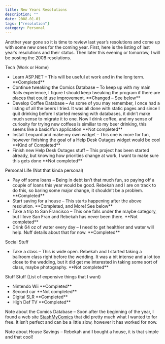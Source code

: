 ```yaml
---
title: New Years Resolutions
description: ""
date: 2008-01-01
tags: ["resolution"]
category: Personal
---
```



<p>Another year gone so it is time to review last year’s resolutions and come up with some new ones for the coming year.  First, here is the listing of last year’s resolutions and their status.  Then later this evening or tomorrow, I will be posting the 2008 resolutions.</p>

<p>Tech (Work or Home)</p>

<ul>

<li>Learn ASP.NET – This will be useful at work and in the long term. **Completed**

</li>

<li>Continue tweaking the Comics Database – To keep up with my main Rails experience, I figure I should keep tweaking the program if there are places that could use improvement. **Changed – See below**

</li>

<li>Develop Coffee Database – As some of you may remember, I once had a listing of all the beers I tried. It was all done with static pages and since I quit drinking before I started messing with databases, it didn’t make much sense to migrate it to one. Now I drink coffee, and my sense of curiosity for trying new coffees is similiar to my beer drinking, this seems like a basic/fun application **Not completed**

</li>

<li>Install Leopard and make my own widget – This one is more for fun, however finishing the goal of a Help Desk Outages widget would be cool **Kind of Completed**

</li>

<li>Finish new Help Desk Outages stuff – This project has been started already, but knowing how priorities change at work, I want to make sure this gets done **Not completed**</li>

</ul>

<p>Personal Life (Not that kinda personal)</p>

<ul>

<li>Pay off some loans – Being in debt isn’t that much fun, so paying off a couple of loans this year would be good. Rebekah and I are on track to do this, so baring some major change, it shouldn’t be a problem. **Completed**

</li>

<li>Start saving for a house – This starts happening after the above resolution. **Completed, and More! See below**

</li>

<li>Take a trip to San Francisco – This one falls under the maybe category, but I love San Fran and Rebekah has never been there. **Not completed**

</li>

<li>Drink 64 oz of water every day – I need to get healthier and water will help. Nuff details about that for now. **Completed**</li>

</ul>

<p>Social Stuff</p>

<ul>

<li>Take a class – This is wide open. Rebekah and I started taking a ballroom class right before the wedding. It was a bit intense and a lot too close to the wedding, but it did get me interested in taking some sort of class, maybe photography. **Not completed**</li>

</ul>

<p>Stuff Stuff (List of expensive things that I want)</p>

<ul>

<li>Nintendo Wii **Completed**

</li>

<li>Second car **Not completed**

</li>

<li>Digital SLR **Completed**

</li>

<li>High Def TV **Completed**</li>

</ul>

<p>Note about the Comics Database – Soon after the beginning of the year, I found a web site <a href="https://web.archive.org/web/20131211162729/http://www.stashmycomics.com/">StashMyComics</a> that did pretty much what I wanted to for free.  It isn’t perfect and can be a little slow, however it has worked for now.</p>

<p>Note about House Savings – Rebekah and I bought a house, it is that simple and that cool!</p>
